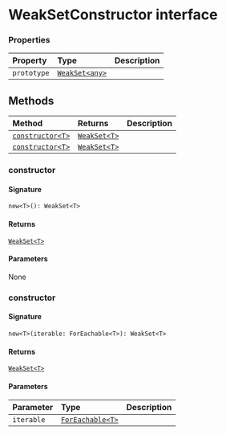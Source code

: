 # WeakSetConstructor interface








### Properties

| Property	   | Type	| Description|
|:-------------|:-------|:-----------|
|`prototype`      | [`WeakSet<any>`](../es6-collections/weakset.md) |  |




## Methods

| Method	   |  Returns	| Description|
|:-------------|:-------|:-----------|
|[`constructor<T>`](#constructor<t>)      | [`WeakSet<T>`](../es6-collections/weakset.md) |  |
|[`constructor<T>`](#constructor<t>)      | [`WeakSet<T>`](../es6-collections/weakset.md) |  |




### constructor<T>



#### Signature
`new<T>(): WeakSet<T>`

#### Returns
[`WeakSet<T>`](../es6-collections/weakset.md)


#### Parameters
None


### constructor<T>



#### Signature
`new<T>(iterable: ForEachable<T>): WeakSet<T>`

#### Returns
[`WeakSet<T>`](../es6-collections/weakset.md)


#### Parameters


| Parameter	   | Type    | Description |
|:-------------|:---------------|:------------|
| `iterable`    | [`ForEachable<T>`](../es6-collections/foreachable.md) |  |

